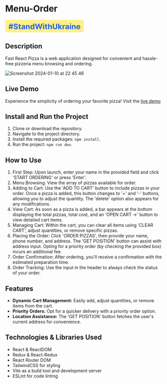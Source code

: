 # Menu-Order

[![StandWithUkraine](https://raw.githubusercontent.com/vshymanskyy/StandWithUkraine/main/badges/StandWithUkraine.svg)](https://github.com/vshymanskyy/StandWithUkraine/blob/main/docs/README.md)

## Description

Fast React Pizza is a web application designed for convenient and hassle-free pizzeria menu browsing and ordering.

![Screenshot 2024-01-10 at 22 45 46](https://github.com/RomchikSt/Portfolio/assets/140477189/01f4ccdb-1c88-4825-846e-de0bdbca6ae4)


## Live Demo

Experience the simplicity of ordering your favorite pizza! Visit the [live demo](https://rstp-menu.netlify.app/)

## Install and Run the Project

1. Clone or download the repository.
2. Navigate to the project directory.
3. Install the required packages: `npm install`.
4. Run the project: `npm run dev`.

## How to Use

1. First Step: Upon launch, enter your name in the provided field and click 'START ORDERING' or press 'Enter'.
2. Menu Browsing: View the array of pizzas available for order.
3. Adding to Cart: Use the 'ADD TO CART' button to include pizzas in your order. Once a pizza is added, this button changes to '+' and '-' buttons, allowing you to adjust the quantity. The 'delete' option also appears for any modifications.
4. View Cart: As soon as a pizza is added, a bar appears at the bottom displaying the total pizzas, total cost, and an 'OPEN CART →' button to view detailed cart items.
5. Managing Cart: Within the cart, you can clear all items using 'CLEAR CART', adjust quantities, or remove specific pizzas.
6. Placing the Order: Click 'ORDER PIZZAS', then provide your name, phone number, and address. The 'GET POSITION' button can assist with address input. Opting for a priority order (by checking the provided box) incurs an additional fee.
7. Order Confirmation: After ordering, you'll receive a confirmation with the estimated preparation time.
8. Order Tracking: Use the input in the header to always check the status of your order.

## Features

- **Dynamic Cart Management:** Easily add, adjust quantities, or remove items from the cart.
- **Priority Orders:** Opt for a quicker delivery with a priority order option.
- **Location Assistance:** The 'GET POSITION' button fetches the user's current address for convenience.

## Technologies & Libraries Used

- React & ReactDOM
- Redux & React-Redux
- React Router DOM
- TailwindCSS for styling
- Vite as a build tool and development server
- ESLint for code linting
